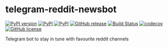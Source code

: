 # telegram-reddit-newsbot

[![PyPI version](https://badge.fury.io/py/telegram-reddit-newsbot.svg)](https://badge.fury.io/py/telegram-reddit-newsbot) [![PyPI](https://img.shields.io/pypi/status/telegram-reddit-newsbot.svg)](https://github.com/sashgorokhov/telegram-reddit-newsbot) [![PyPI](https://img.shields.io/pypi/pyversions/telegram-reddit-newsbot.svg)](https://github.com/sashgorokhov/telegram-reddit-newsbot) [![GitHub release](https://img.shields.io/github/release/sashgorokhov/telegram-reddit-newsbot.svg)](https://github.com/sashgorokhov/telegram-reddit-newsbot) [![Build Status](https://travis-ci.org/sashgorokhov/telegram-reddit-newsbot.svg?branch=master)](https://travis-ci.org/sashgorokhov/telegram-reddit-newsbot) [![codecov](https://codecov.io/gh/sashgorokhov/telegram-reddit-newsbot/branch/master/graph/badge.svg)](https://codecov.io/gh/sashgorokhov/telegram-reddit-newsbot) [![GitHub license](https://img.shields.io/badge/license-MIT-blue.svg)](https://raw.githubusercontent.com/sashgorokhov/telegram-reddit-newsbot/master/LICENSE)

Telegram bot to stay in tune with favourite reddit channels
